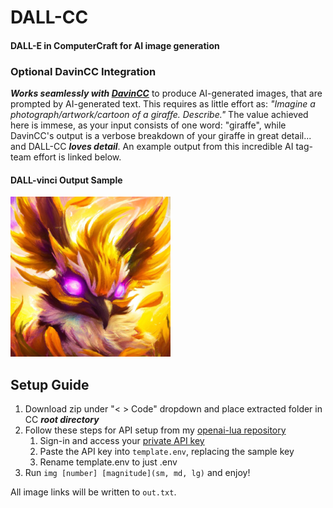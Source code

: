 # DALL-CC

#### DALL-E in ComputerCraft for AI image generation

### Optional DavinCC Integration

**_Works seamlessly with [DavinCC](https://github.com/LDexter/DavinCC)_** to produce AI-generated images, that are prompted by AI-generated text. This requires as little effort as: _"Imagine a photograph/artwork/cartoon of a giraffe. Describe."_ The value achieved here is immese, as your input consists of one word: "giraffe", while DavinCC's output is a verbose breakdown of your giraffe in great detail... and DALL-CC **_loves detail_**. An example output from this incredible AI tag-team effort is linked below.

#### DALL-vinci Output Sample

![DALL-vinci output](https://github.com/LDexter/fontawesome/blob/main/DavinCC/DALLvinci.png)

## Setup Guide

1. Download zip under "< > Code" dropdown and place extracted folder in CC **_root directory_**
2. Follow these steps for API setup from my [openai-lua repository](https://github.com/LDexter/openai-lua#api-setup)
   1. Sign-in and access your [private API key](https://beta.openai.com/account/api-keys)
   2. Paste the API key into `template.env`, replacing the sample key
   3. Rename template.env to just .env
3. Run `img [number] [magnitude](sm, md, lg)` and enjoy!

All image links will be written to `out.txt`.
